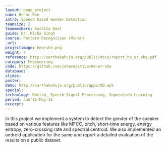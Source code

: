 ```yaml
---
layout: page_project
name: He-or-She
intro: Speech based Gender Detection
teamsize: 2
teammembers: Anchita Goel
guide: Dr. Richa Singh
course: Pattern Recognition (Minor)
_url: 
projectimage: heorshe.png
weight: 7
reference: http://sarthakahuja.org/public/docs/report_he_or_she.pdf
category: Engineering
code: https://github.com/jokereactive/He-or-She
database:
slides: 
poster: 
demo: http://sarthakahuja.org/public/apps/DD.apk
special:
technology: Matlab, Speech Signal Processing, Supervised Learning
period: Jan'15-May'15
excerpt: 
---
```

In this project we implement a system to detect the gender of the speaker based on various features like MFCC, pitch, short-time energy, energy entropy, zero-crossing rate and spectral centroid. We also implemented an android application for the same and report a detailed evaluation of the results on a public dataset.